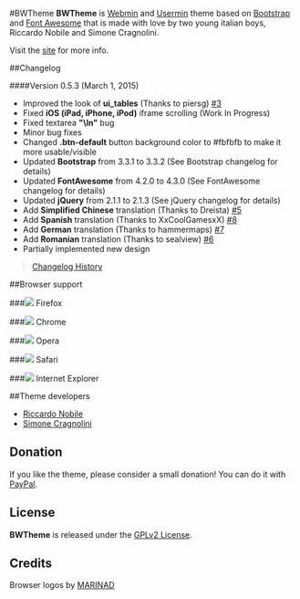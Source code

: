 #BWTheme
**BWTheme** is [Webmin](http://webmin.com/) and [Usermin](http://www.webmin.com/usermin.html) theme based on [Bootstrap](http://getbootstrap.com/) and [Font Awesome](http://fontawesome.io/) that is made with love by two young italian boys, Riccardo Nobile and Simone Cragnolini.

Visit the [site](http://theme.winfuture.it) for more info.

##Changelog

####Version 0.5.3 (March 1, 2015)
* Improved the look of **ui_tables** (Thanks to piersg) [#3](https://github.com/winfuture/Bootstrap3-Webmin-Theme/pull/3)
* Fixed **iOS (iPad, iPhone, iPod)** iframe scrolling (Work In Progress)
* Fixed textarea **"\ln"** bug
* Minor bug fixes
* Changed **.btn-default** button background color to #fbfbfb to make it more usable/visible
* Updated **Bootstrap** from 3.3.1 to 3.3.2 (See Bootstrap changelog for details)
* Updated **FontAwesome** from 4.2.0 to 4.3.0 (See FontAwesome changelog for details)
* Updated **jQuery** from 2.1.1 to 2.1.3 (See jQuery changelog for details)
* Add **Simplified Chinese** translation (Thanks to Dreista) [#5](https://github.com/winfuture/Bootstrap3-Webmin-Theme/pull/5)
* Add **Spanish** translation (Thanks to XxCoolGamesxX) [#8](https://github.com/winfuture/Bootstrap3-Webmin-Theme/pull/8)
* Add **German** translation (Thanks to hammermaps) [#7](https://github.com/winfuture/Bootstrap3-Webmin-Theme/pull/7)
* Add **Romanian** translation (Thanks to sealview) [#6](https://github.com/winfuture/Bootstrap3-Webmin-Theme/pull/6)
* Partially implemented new design

>[Changelog History](https://github.com/winfuture/Bootstrap3-Webmin-Theme/blob/testing/CHANGELOG.md)

##Browser support

###![](http://theme.winfuture.it/pub/icons/firefox.png) Firefox

###![](http://theme.winfuture.it/pub/icons/chrome.png) Chrome

###![](http://theme.winfuture.it/pub/icons/opera.png) Opera

###![](http://theme.winfuture.it/pub/icons/safari.png) Safari

###![](http://theme.winfuture.it/pub/icons/ie.png) Internet Explorer

##Theme developers
* [Riccardo Nobile](mailto:riccardo.nobile@winfuture.it)
* [Simone Cragnolini](mailto:simone.cragnolini@winfuture.it)

## Donation

If you like the theme, please consider a small donation!
You can do it with [PayPal](https://www.paypal.com/cgi-bin/webscr?cmd=_donations&business=blackhardware%40gmail%2ecom&lc=IT&item_name=BWTheme%20%2d%20Bootstrap%20Webmin%20Theme&currency_code=EUR&bn=PP%2dDonationsBF%3abtn_donateCC_LG%2egif%3aNonHosted).

## License

**BWTheme** is released under the [GPLv2 License](http://opensource.org/licenses/GPL-2.0).

## Credits

Browser logos by [MARINAD](http://marinad.com.ar/free-flat-browser-logotypes/)
